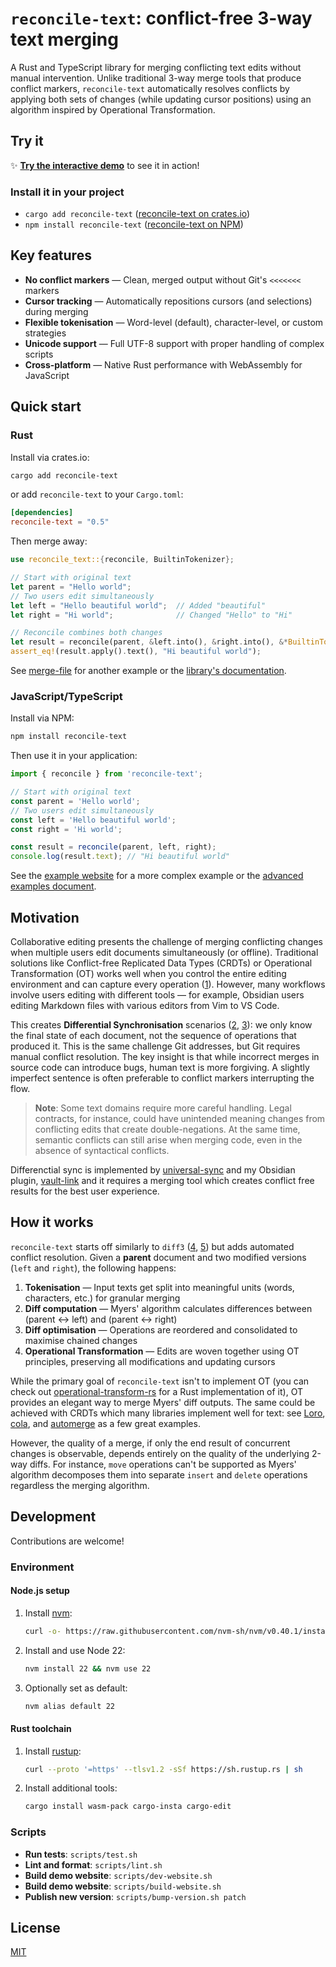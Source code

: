 # `reconcile-text`: conflict-free 3-way text merging

A Rust and TypeScript library for merging conflicting text edits without manual intervention. Unlike traditional 3-way merge tools that produce conflict markers, `reconcile-text` automatically resolves conflicts by applying both sets of changes (while updating cursor positions) using an algorithm inspired by Operational Transformation.

## Try it

✨ **[Try the interactive demo](https://schmelczer.dev/reconcile)** to see it in action!

### Install it in your project

- `cargo add reconcile-text` ([reconcile-text on crates.io](https://crates.io/crates/reconcile-text))
- `npm install reconcile-text` ([reconcile-text on NPM](https://www.npmjs.com/package/reconcile-text))

## Key features

- **No conflict markers** — Clean, merged output without Git's `<<<<<<<` markers
- **Cursor tracking** — Automatically repositions cursors (and selections) during merging
- **Flexible tokenisation** — Word-level (default), character-level, or custom strategies
- **Unicode support** — Full UTF-8 support with proper handling of complex scripts
- **Cross-platform** — Native Rust performance with WebAssembly for JavaScript

## Quick start

### Rust

Install via crates.io:
```sh
cargo add reconcile-text
```

or add `reconcile-text` to your `Cargo.toml`:

```toml
[dependencies]
reconcile-text = "0.5"
```

Then merge away:

```rust
use reconcile_text::{reconcile, BuiltinTokenizer};

// Start with original text
let parent = "Hello world";
// Two users edit simultaneously
let left = "Hello beautiful world";  // Added "beautiful"
let right = "Hi world";              // Changed "Hello" to "Hi"

// Reconcile combines both changes
let result = reconcile(parent, &left.into(), &right.into(), &*BuiltinTokenizer::Word);
assert_eq!(result.apply().text(), "Hi beautiful world");
```

See [merge-file](examples/merge-file.rs) for another example or the [library's documentation](https://docs.rs/reconcile-text/latest/reconcile_text).

### JavaScript/TypeScript

Install via NPM:

```sh
npm install reconcile-text
```

Then use it in your application:

```javascript
import { reconcile } from 'reconcile-text';

// Start with original text
const parent = 'Hello world';
// Two users edit simultaneously
const left = 'Hello beautiful world';
const right = 'Hi world';

const result = reconcile(parent, left, right);
console.log(result.text); // "Hi beautiful world"
```

See the [example website](examples/website/src/index.ts) for a more complex example or the [advanced examples document](https://github.com/schmelczer/reconcile/blob/main/docs/advanced-ts.md).

## Motivation

Collaborative editing presents the challenge of merging conflicting changes when multiple users edit documents simultaneously (or offline). Traditional solutions like Conflict-free Replicated Data Types (CRDTs) or Operational Transformation (OT) works well when you control the entire editing environment  and can capture every operation ([1]). However, many workflows involve users editing with different tools — for example, Obsidian users editing Markdown files with various editors from Vim to VS Code.

This creates **Differential Synchronisation** scenarios ([2], [3]): we only know the final state of each document, not the sequence of operations that produced it. This is the same challenge Git addresses, but Git requires manual conflict resolution. The key insight is that while incorrect merges in source code can introduce bugs, human text is more forgiving. A slightly imperfect sentence is often preferable to conflict markers interrupting the flow.

> **Note**: Some text domains require more careful handling. Legal contracts, for instance, could have unintended meaning changes from conflicting edits that create double-negations. At the same time, semantic conflicts can still arise when merging code, even in the absence of syntactical conflicts.

Differenctial sync is implemented by [universal-sync](https://github.com/invisible-college/universal-sync) and my Obsidian plugin, [vault-link](https://github.com/schmelczer/vault-link) and it requires a merging tool which creates conflict free results for the best user experience.

## How it works

`reconcile-text` starts off similarly to `diff3` ([4], [5]) but adds automated conflict resolution. Given a **parent** document and two modified versions (`left` and `right`), the following happens:

1. **Tokenisation** — Input texts get split into meaningful units (words, characters, etc.) for granular merging
2. **Diff computation** — Myers' algorithm calculates differences between (parent ↔ left) and (parent ↔ right)
3. **Diff optimisation** — Operations are reordered and consolidated to maximise chained changes
4. **Operational Transformation** — Edits are woven together using OT principles, preserving all modifications and updating cursors

While the primary goal of `reconcile-text` isn't to implement OT (you can check out [operational-transform-rs](https://github.com/spebern/operational-transform-rs) for a Rust implementation of it), OT provides an elegant way to merge Myers' diff outputs. The same could be achieved with CRDTs which many libraries implement well for text: see [Loro](https://github.com/loro-dev/loro/), [cola](https://github.com/nomad/cola), and [automerge](https://github.com/automerge/automerge) as a few great examples. 

However, the quality of a merge, if only the end result of concurrent changes is observable, depends entirely on the quality of the underlying 2-way diffs. For instance, `move` operations can't be supported as Myers' algorithm decomposes them into separate `insert` and `delete` operations regardless the merging algorithm.

## Development

Contributions are welcome!

### Environment

#### Node.js setup

1. Install [nvm](https://github.com/nvm-sh/nvm):
   ```sh
   curl -o- https://raw.githubusercontent.com/nvm-sh/nvm/v0.40.1/install.sh | bash
   ```
2. Install and use Node 22:
   ```sh
   nvm install 22 && nvm use 22
   ```
3. Optionally set as default: 
   ```sh
   nvm alias default 22
   ```

#### Rust toolchain

1. Install [rustup](https://rustup.rs):
   ```bash
   curl --proto '=https' --tlsv1.2 -sSf https://sh.rustup.rs | sh
   ```
2. Install additional tools:
   ```bash
   cargo install wasm-pack cargo-insta cargo-edit
   ```

### Scripts

- **Run tests**: `scripts/test.sh`
- **Lint and format**: `scripts/lint.sh`
- **Build demo website**: `scripts/dev-website.sh`
- **Build demo website**: `scripts/build-website.sh`
- **Publish new version**: `scripts/bump-version.sh patch`

## License

[MIT](./LICENSE)

[1]:https://marijnhaverbeke.nl/blog/collaborative-editing-cm.html
[2]: https://neil.fraser.name/writing/sync/ 
[3]: https://www.cis.upenn.edu/~bcpierce/papers/diff3-short.pdf
[4]: https://blog.jcoglan.com/2017/05/08/merging-with-diff3/
[5]: https://static.googleusercontent.com/media/research.google.com/en//pubs/archive/35605.pdf
